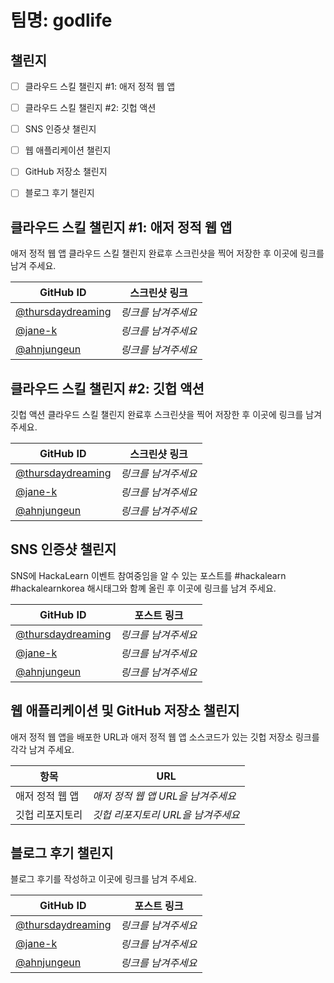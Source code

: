 # 팀명: godlife #

## 챌린지 ##

* [ ] 클라우드 스킬 챌린지 #1: 애저 정적 웹 앱
* [ ] 클라우드 스킬 챌린지 #2: 깃헙 액션
* [ ] SNS 인증샷 챌린지
* [ ] 웹 애플리케이션 챌린지
* [ ] GitHub 저장소 챌린지
* [ ] 블로그 후기 챌린지


## 클라우드 스킬 챌린지 #1: 애저 정적 웹 앱 ##

애저 정적 웹 앱 클라우드 스킬 챌린지 완료후 스크린샷을 찍어 저장한 후 이곳에 링크를 남겨 주세요.

| GitHub ID | 스크린샷 링크 |
| --------- | ------------- |
| [@thursdaydreaming](https://github.com/thursdaydreaming) | *링크를 남겨주세요* |
| [@jane-k](https://github.com/jane-k) | *링크를 남겨주세요* |
| [@ahnjungeun](https://github.com/ahnjungeun) | *링크를 남겨주세요* |



## 클라우드 스킬 챌린지 #2: 깃헙 액션 ##

깃헙 액션 클라우드 스킬 챌린지 완료후 스크린샷을 찍어 저장한 후 이곳에 링크를 남겨 주세요.

| GitHub ID | 스크린샷 링크 |
| --------- | ------------- |
| [@thursdaydreaming](https://github.com/thursdaydreaming) | *링크를 남겨주세요* |
| [@jane-k](https://github.com/jane-k) | *링크를 남겨주세요* |
| [@ahnjungeun](https://github.com/ahnjungeun) | *링크를 남겨주세요* |



## SNS 인증샷 챌린지 ##

SNS에 HackaLearn 이벤트 참여중임을 알 수 있는 포스트를 #hackalearn #hackalearnkorea 해시태그와 함꼐 올린 후 이곳에 링크를 남겨 주세요.

| GitHub ID | 포스트 링크 |
| --------- | ------------- |
| [@thursdaydreaming](https://github.com/thursdaydreaming) | *링크를 남겨주세요* |
| [@jane-k](https://github.com/jane-k) | *링크를 남겨주세요* |
| [@ahnjungeun](https://github.com/ahnjungeun) | *링크를 남겨주세요* |



## 웹 애플리케이션 및 GitHub 저장소 챌린지 ##

애저 정적 웹 앱을 배포한 URL과 애저 정적 웹 앱 소스코드가 있는 깃헙 저장소 링크를 각각 남겨 주세요.

| 항목            | URL                                |
| --------------- | ---------------------------------- |
| 애저 정적 웹 앱 | *애저 정적 웹 앱 URL을 남겨주세요* |
| 깃헙 리포지토리 | *깃헙 리포지토리 URL을 남겨주세요* |


## 블로그 후기 챌린지 ##

블로그 후기를 작성하고 이곳에 링크를 남겨 주세요.

| GitHub ID | 포스트 링크 |
| --------- | ------------- |
| [@thursdaydreaming](https://github.com/thursdaydreaming) | *링크를 남겨주세요* |
| [@jane-k](https://github.com/jane-k) | *링크를 남겨주세요* |
| [@ahnjungeun](https://github.com/ahnjungeun) | *링크를 남겨주세요* |